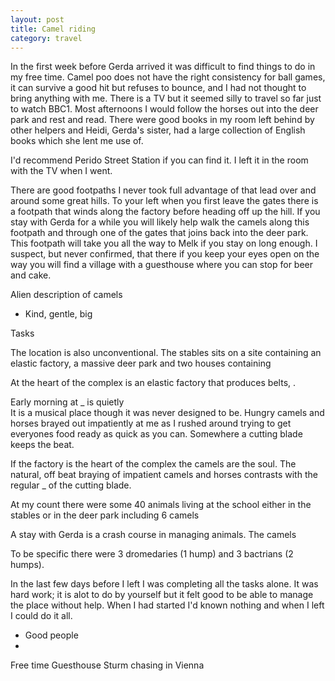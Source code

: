 ```yaml
---
layout: post
title: Camel riding
category: travel
---
```

<p class="excerpt">
	In the first week before Gerda arrived it was difficult to find things to do in my free time. Camel poo does not have the right consistency for ball games, it can survive a good hit but refuses to bounce, and I had not thought to bring anything with me. There is a TV but it seemed silly to travel so far just to watch BBC1. Most afternoons I would follow the horses out into the deer park and rest and read. There were good books in my room left behind by other helpers and Heidi, Gerda's sister, had a large collection of English books which she lent me use of.
</p>

<div class="aside">
	I'd recommend Perido Street Station if you can find it. I left it in the room with the TV when I went. 
</div>

There are good footpaths I never took full advantage of that lead over and around some great hills. To your left when you first leave the gates there is a footpath that winds along the factory before heading off up the hill. If you stay with Gerda for a while you will likely help walk the camels along this footpath and through one of the gates that joins back into the deer park. This footpath will take you all the way to Melk if you stay on long enough. I suspect, but never confirmed, that there if you keep your eyes open on the way you will find a village with a guesthouse where you can stop for beer and cake.

Alien description of camels
 - Kind, gentle, big

Tasks

The location is also unconventional. The stables sits on a site containing an elastic factory, a massive deer park and two houses containing 

At the heart of the complex is an elastic factory that produces belts, .

Early morning at _ is quietly  
It is a musical place though it was never designed to be. 
Hungry camels and horses brayed out impatiently at me as I rushed around trying to get everyones food ready as quick as you can.  Somewhere a cutting blade keeps the beat.

If the factory is the heart of the complex the camels are the soul. The natural, off beat braying of impatient camels and horses contrasts with the regular _ of the cutting blade. 

At my count there were some 40 animals living at the school either in the stables or in the deer park including 6 camels

A stay with Gerda is a crash course in managing animals. The camels 

<div class="aside">
	To be specific there were 3 dromedaries (1 hump) and 3 bactrians (2 humps).
</div>

In the last few days before I left I was completing all the tasks alone. It was hard work; it is alot to do by yourself but it felt good to be able to manage the place without help. When I had started I'd known nothing and when I left I could do it all.

- Good people
- 

Free time
Guesthouse
Sturm chasing in Vienna
